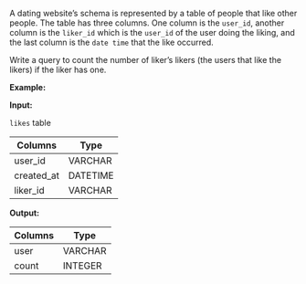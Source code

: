 ﻿
A dating website’s schema is represented by a table of people that like other people. The table has three columns. One column is the  `user_id`, another column is the  `liker_id`  which is the  `user_id`  of the user doing the liking, and the last column is the  `date time`  that the like occurred.

Write a query to count the number of liker’s likers (the users that like the likers) if the liker has one.

**Example:**

**Input:**

`likes`  table


|  Columns   |   Type   |
|------------|----------|
| user_id    | VARCHAR  |
| created_at | DATETIME |
| liker_id   | VARCHAR  |



**Output:**



| Columns |  Type   |
|---------|---------|
| user    | VARCHAR |
| count   | INTEGER |


